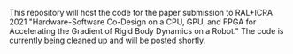This repository will host the code for the paper submission to RAL+ICRA 2021 "Hardware-Software Co-Design on a CPU, GPU, and FPGA for Accelerating the Gradient of Rigid Body Dynamics on a Robot." The code is currently being cleaned up and will be posted shortly.
